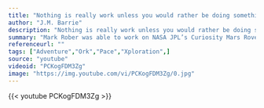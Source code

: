 ```yaml
---
title: "Nothing is really work unless you would rather be doing something else."
author: "J.M. Barrie"
description: "Nothing is really work unless you would rather be doing something else. - J.M. Barrie quotes from GetInspired365.com"
summary: "Mark Rober was able to work on NASA JPL’s Curiosity Mars Rover for 7 years. This video is an attempt to capture what it felt like to have 7 years of your life vindicated in the 7 minute landing. All the pictures of hardware you see in the video are things that he worked on designing or testing or building."
referenceurl: ""
tags: ["Adventure","Ork","Pace","Xploration",]
source: "youtube"
videoid: "PCKogFDM3Zg"
image: "https://img.youtube.com/vi/PCKogFDM3Zg/0.jpg"
---
```


{{< youtube PCKogFDM3Zg >}}
